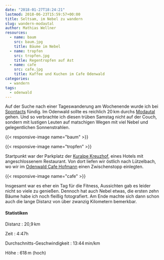 ```yaml
---
date: "2018-01-27T18:24:21"
lastmod: 2018-06-23T15:59:57+00:00
title: Seltsam, im Nebel zu wandern
slug: wandern-modautal
author: Mathias Wellner
resources:
  - name: baum
    src: baum.jpg
    title: Bäume im Nebel
  - name: tropfen
    src: tropfen.jpg
    title: Regentropfen auf Ast
  - name: cafe
    src: cafe.jpg
    title: Kaffee und Kuchen im Cafe Odenwald
categories:
  - wandern
tags:
  - odenwald
---
```


Auf der Suche nach einer Tageswanderung am Wochenende wurde ich bei [Spontacts](https://www.spontacts.com/) fündig. Im Odenwald sollte es reichlich 20&thinsp;km durchs [Modautal](http://www.modautal.de/) gehen. Und so verbrachte ich diesen trüben Samstag nicht auf der Couch, sondern mit lustigen Leuten auf matschigen Wegen mit viel Nebel und gelegentlichen Sonnenstrahlen. 

<!--more-->

{{< responsive-image name="baum" >}}

{{< responsive-image name="tropfen" >}}

Startpunkt war der Parkplatz der [Kuralpe Kreuzhof](http://www.kuralpe.de), eines Hotels mit angeschlossenem Restaurant. Von dort liefen wir östlich nach Lützelbach, wo wir im [Odenwald Cafe Hofmann](http://www.odenwald-cafe-hofmann.de/) einen Zwischenstopp einlegten. 

{{< responsive-image name="cafe" >}}

Insgesamt war es eher ein Tag für die Fitness, Aussichten gab es leider nicht so viele zu genießen. Dennoch hat auch Nebel etwas, die ersten zehn Bäume habe ich noch fleißig fotografiert. Am Ende machte sich dann schon auch die lange Distanz von über zwanzig Kilometern bemerkbar. 

#### Statistiken

Distanz
:  20,9&thinsp;km

Zeit
:  4:47h

Durchschnitts-Geschwindigkeit
:  13:44&thinsp;min/km

Höhe
:  618&thinsp;m (hoch)